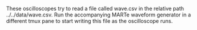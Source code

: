 These oscilloscopes try to read a file called wave.csv in the relative path ../../data/wave.csv. Run the accompanying MARTe waveform generator in a different tmux pane to start writing this file as the oscilloscope runs.
